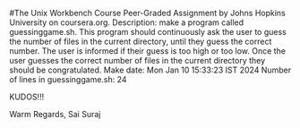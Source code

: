 #The Unix Workbench Course Peer-Graded Assignment
by Johns Hopkins University on coursera.org.
Description: make a program called guessinggame.sh. This program should continuously ask the user to guess the number of files in the current directory, until they guess the correct number. The user is informed if their guess is too high or too low. Once the user guesses the correct number of files in the current directory they should be congratulated.
Make date: Mon Jan 10 15:33:23 IST 2024
Number of lines in guessinggame.sh: 24

KUDOS!!!

Warm Regards,
Sai Suraj
